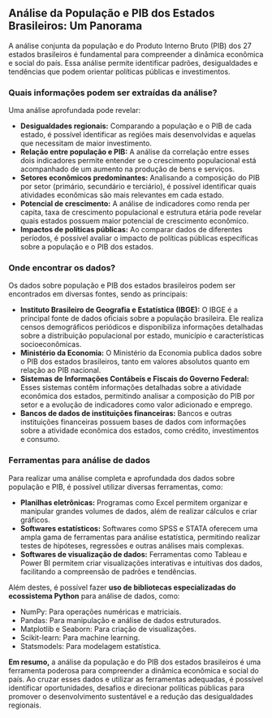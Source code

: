 ## Análise da População e PIB dos Estados Brasileiros: Um Panorama

A análise conjunta da população e do Produto Interno Bruto (PIB) dos 27 estados brasileiros é fundamental para compreender a dinâmica econômica e social do país. Essa análise permite identificar padrões, desigualdades e tendências que podem orientar políticas públicas e investimentos.

### Quais informações podem ser extraídas da análise?

Uma análise aprofundada pode revelar:

* **Desigualdades regionais:** Comparando a população e o PIB de cada estado, é possível identificar as regiões mais desenvolvidas e aquelas que necessitam de maior investimento.
* **Relação entre população e PIB:** A análise da correlação entre esses dois indicadores permite entender se o crescimento populacional está acompanhado de um aumento na produção de bens e serviços.
* **Setores econômicos predominantes:** Analisando a composição do PIB por setor (primário, secundário e terciário), é possível identificar quais atividades econômicas são mais relevantes em cada estado.
* **Potencial de crescimento:** A análise de indicadores como renda per capita, taxa de crescimento populacional e estrutura etária pode revelar quais estados possuem maior potencial de crescimento econômico.
* **Impactos de políticas públicas:** Ao comparar dados de diferentes períodos, é possível avaliar o impacto de políticas públicas específicas sobre a população e o PIB dos estados.

### Onde encontrar os dados?

Os dados sobre população e PIB dos estados brasileiros podem ser encontrados em diversas fontes, sendo as principais:

* **Instituto Brasileiro de Geografia e Estatística (IBGE):** O IBGE é a principal fonte de dados oficiais sobre a população brasileira. Ele realiza censos demográficos periódicos e disponibiliza informações detalhadas sobre a distribuição populacional por estado, município e características socioeconômicas.
* **Ministério da Economia:** O Ministério da Economia publica dados sobre o PIB dos estados brasileiros, tanto em valores absolutos quanto em relação ao PIB nacional.
* **Sistemas de Informações Contábeis e Fiscais do Governo Federal:** Esses sistemas contêm informações detalhadas sobre a atividade econômica dos estados, permitindo analisar a composição do PIB por setor e a evolução de indicadores como valor adicionado e emprego.
* **Bancos de dados de instituições financeiras:** Bancos e outras instituições financeiras possuem bases de dados com informações sobre a atividade econômica dos estados, como crédito, investimentos e consumo.

### Ferramentas para análise de dados

Para realizar uma análise completa e aprofundada dos dados sobre população e PIB, é possível utilizar diversas ferramentas, como:

* **Planilhas eletrônicas:** Programas como Excel permitem organizar e manipular grandes volumes de dados, além de realizar cálculos e criar gráficos.
* **Softwares estatísticos:** Softwares como SPSS e STATA oferecem uma ampla gama de ferramentas para análise estatística, permitindo realizar testes de hipóteses, regressões e outras análises mais complexas.
* **Softwares de visualização de dados:** Ferramentas como Tableau e Power BI permitem criar visualizações interativas e intuitivas dos dados, facilitando a compreensão de padrões e tendências.

Além destes, é possível fazer **uso de bibliotecas especializadas do ecossistema Python** para análise de dados, como:
- NumPy: Para operações numéricas e matriciais.
- Pandas: Para manipulação e análise de dados estruturados.
- Matplotlib e Seaborn: Para criação de visualizações.
- Scikit-learn: Para machine learning.
- Statsmodels: Para modelagem estatística.

**Em resumo,** a análise da população e do PIB dos estados brasileiros é uma ferramenta poderosa para compreender a dinâmica econômica e social do país. Ao cruzar esses dados e utilizar as ferramentas adequadas, é possível identificar oportunidades, desafios e direcionar políticas públicas para promover o desenvolvimento sustentável e a redução das desigualdades regionais.
